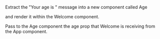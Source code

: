 Extract the "Your age is " message into a new component called Age

and render it within the Welcome component.

Pass to the Age component the age prop that Welcome is receiving from the App component.
